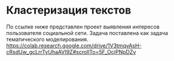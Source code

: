 # Кластеризация текстов
По ссылке ниже представлен проект выявления интересов пользователя социальной сети. Задача поставлена как задача тематического моделирования. 
https://colab.research.google.com/drive/1V3tmqvAsH-cRsdUw_gcLrrTyUhaAVI9Z#scrollTo=5F_OcjPNpDZy
